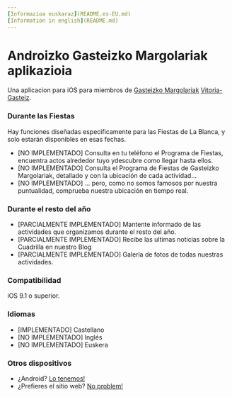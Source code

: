 ```yaml
---
[Informazioa euskaraz](README.es-EU.md) 
[Information in english](README.md)
---
```



# Androizko Gasteizko Margolariak aplikazioia #

Una aplicacion para iOS para miembros de [Gasteizko Margolariak](https://margolariak.com/) [Vitoria-Gasteiz](http://www.vitoria-gasteiz.org/).

### Durante las Fiestas ###

Hay funciones diseñadas especificamente para las Fiestas de La Blanca, y solo estarán disponibles en esas fechas.

* [NO IMPLEMENTADO] Consulta en tu teléfono el Programa de Fiestas, encuentra actos alrededor tuyo ydescubre como llegar hasta ellos.
* [NO IMPLEMENTADO] Consulta el Programa de Fiestas de Gasteizko Margolariak, detallado y con la ubicación de cada actividad...
* [NO IMPLEMENTADO] ... pero, como no somos famosos por nuestra puntualidad, comprueba nuestra ubicación en tiempo real.


### Durante el resto del año ###

* [PARCIALMENTE IMPLEMENTADO] Mantente informado de las actividades que organizamos durante el resto del año.
* [PARCIALMENTE IMPLEMENTADO] Recibe las ultimas noticias sobre la Cuadrilla en nuestro Blog
* [PARCIALMENTE IMPLEMENTADO] Galería de fotos de todas nuestras actividades.


### Compatibilidad ###

iOS 9.1 o superior.


### Idiomas ###

* [IMPLEMENTADO] Castellano
* [NO IMPLEMENTADO] Inglés
* [NO IMPLEMENTADO] Euskera 


### Otros dispositivos ###

* ¿Android? [Lo tenemos!](https://github.com/GasteizkoMargolariak/GasteizkoMargolariakApp) 
* ¿Prefieres el sitio web? [No problem!](https://github.com/GasteizkoMargolariak/GasteizkoMargolariakWeb)

